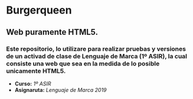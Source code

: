 # Burgerqueen
## Web puramente HTML5.

### Este repositorio, lo utilizare para realizar pruebas y versiones de un activad de clase de Lenguaje de Marca (1º ASIR), la cual consiste una web que sea en la medida de lo posible unicamente HTML5.

- **Curso:** *1º ASIR*
-  **Asignaruta:** *Lenguaje de Marca*
*2019*
